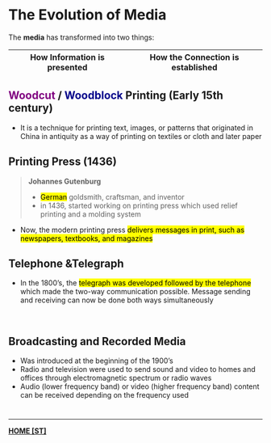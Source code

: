 # The Evolution of Media
The **media** has transformed into two things:

| How Information is presented | How the Connection is established |
| ---------------------------- | --------------------------------- |
## <font style="color: purple">Woodcut</font> / <font style="color: darkblue">Woodblock</font> Printing (Early 15th century)
- It is a technique for printing text, images, or patterns that originated in China in antiquity as a way of printing on textiles or cloth and later paper
## Printing Press (1436)
> **Johannes Gutenburg** 
> - <mark class="hltr-lightblue">German</mark> goldsmith, craftsman, and inventor
> - in 1436, started working on printing press  which used relief printing and a molding system

- Now, the modern printing press <mark class="hltr-lightblue">delivers messages in print, such as newspapers, textbooks, and magazines</mark>
## Telephone &Telegraph
- In the 1800’s, the <mark class="hltr-lightblue">telegraph was developed followed by the telephone</mark> which made the two-way communication possible. Message sending and receiving can now be done both ways simultaneously

<br>

## Broadcasting and Recorded Media
- Was introduced at the beginning of the 1900’s
- Radio and television were used to send sound and video to homes and offices through electromagnetic spectrum or radio waves
- Audio (lower frequency band) or video (higher frequency band) content can be received depending on the frequency used

# 
---
**[HOME [ST]](ST101)**